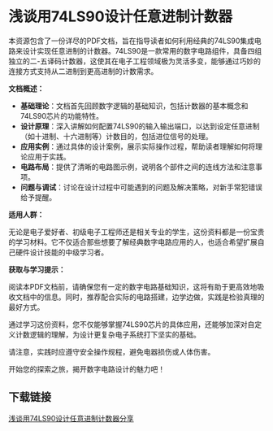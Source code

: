 # 浅谈用74LS90设计任意进制计数器

本资源包含了一份详尽的PDF文档，旨在指导读者如何利用经典的74LS90集成电路来设计实现任意进制的计数器。74LS90是一款常用的数字电路组件，具备四组独立的二-五译码计数器，这使其在电子工程领域极为灵活多变，能够通过巧妙的连接方式支持从二进制到更高进制的计数需求。

**文档概述：**

- **基础理论**：文档首先回顾数字逻辑的基础知识，包括计数器的基本概念和74LS90芯片的功能特性。
- **设计原理**：深入讲解如何配置74LS90的输入输出端口，以达到设定任意进制（如十进制、十六进制等）计数目的，包括进位信号的处理。
- **应用实例**：通过具体的设计案例，展示实际操作过程，帮助读者理解如何将理论应用于实践。
- **电路布局**：提供了清晰的电路图示例，说明各个部件之间的连线方法和注意事项。
- **问题与调试**：讨论在设计过程中可能遇到的问题及解决策略，对新手常犯错误给予提醒。

**适用人群：**

无论是电子爱好者、初级电子工程师还是相关专业的学生，这份资料都是一份宝贵的学习材料。它不仅适合那些想要了解经典数字电路应用的人，也适合希望扩展自己硬件设计技能的中级学习者。

**获取与学习提示：**

阅读本PDF文档前，请确保您有一定的数字电路基础知识，这将有助于更高效地吸收文档中的信息。同时，推荐配合实际的电路搭建，边学边做，实践是检验真理的最好方式。

通过学习这份资料，您不仅能够掌握74LS90芯片的具体应用，还能够加深对自定义计数逻辑的理解，为设计更复杂电子系统打下坚实的基础。

请注意，实践时应遵守安全操作规程，避免电器损伤或人体伤害。

开始您的探索之旅，揭开数字电路设计的魅力吧！

## 下载链接

[浅谈用74LS90设计任意进制计数器分享](https://pan.quark.cn/s/23b5a8d9b3b4)